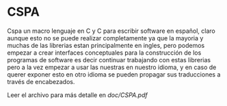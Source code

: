 CSPA
====

Cspa un macro lenguaje en C y C para escribir software en español, claro aunque esto no se puede realizar completamente ya que la mayoria y muchas de las librerias estan principalmente en ingles, pero podemos empezar a crear interfaces conceptuales para la construcción de los programas de software es decir continuar trabajando con estas librerias pero a la vez empezar a usar las nuestras en nuestro idioma, y en caso de querer exponer esto en otro idioma se pueden propagar sus traducciones a través de encabezados.

Leer el archivo para más detalle en *doc/CSPA.pdf*
